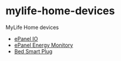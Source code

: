 # mylife-home-devices
MyLife Home devices

 - [ePanel IO](epanel-io/README.md)
 - [ePanel Energy Monitory](epanel-energy-monitor/README.md)
 - [Bed Smart Plug](bed-smart-plug/README.md)